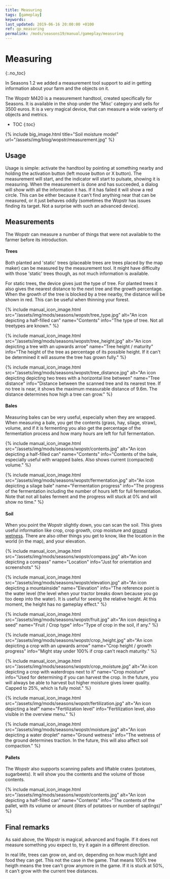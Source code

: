 ```yaml
---
title: Measuring
tags: [gameplay]
keywords:
last_updated: 2019-06-16 20:00:00 +0100
ref: gp_measuring
permalink: /mods/seasons19/manual/gameplay/measuring
---
```


# Measuring
{:.no_toc}

In Seasons 1.2 we added a measurement tool support to aid in getting information about your farm and the objects on it.

The Wopstr M420 is a measurement handtool, created specifically for Seasons. It is available in the shop under the 'Misc' category and sells for 3500 euros. It is a very magical device, that can measure a wide varierty of objects and metrics.

* TOC
{:toc}

{% include big_image.html title="Soil moisture model" url="/assets/img/blog/wopstr/measurement.jpg" %}

## Usage

Usage is simple: activate the handtool by pointing at something nearby and holding the activation button (left mouse button or X button). The measurement will start, and the indicator will start to pulsate, showing it is measuring. When the measurement is done and has succeeded, a dialog will show with all the information it has. If it has failed it will show a red circle. This can be either because it can't find anything near that can be measured, or it just behaves oddly (sometimes the Wopstr has issues finding its target. Not a surprise with such an advanced device).


## Measurements

The Wopstr can measure a number of things that were not available to the farmer before its introduction.

#### Trees

Both planted and 'static' trees (placeable trees are trees placed by the map maker) can be measured by the measurement tool. It might have difficulty with those 'static' trees though, as not much information is available.

For static trees, the device gives just the type of tree. For planted trees it also gives the nearest distance to the next tree and the growth percentage. When the growth of the tree is blocked by a tree nearby, the distance will be shown in red. This can be useful when thinning your forest.

{% include manual_icon_image.html src="/assets/img/mods/seasons/wopstr/tree_type.jpg" alt="An icon depicting a half-filled can" name="Contents" info="The type of tree. Not all treetypes are known." %}

{% include manual_icon_image.html src="/assets/img/mods/seasons/wopstr/tree_height.jpg" alt="An icon depicting a tree with an upwards arroe" name="Tree height / maturity" info="The height of the tree as percentage of its possible height. If it can't be determined it will assume the tree has grown fully." %}

{% include manual_icon_image.html src="/assets/img/mods/seasons/wopstr/tree_distance.jpg" alt="An icon depicting depicting two trees with a horizontal line between" name="Tree distance" info="Distance between the scanned tree and its nearest tree. If no tree is near, it shows the maximum measurable distance of 9.6m. The distance determines how high a tree can grow." %}

#### Bales

Measuring bales can be very useful, especially when they are wrapped. When measuring a bale, you get the contents (grass, hay, silage, straw), volume, and if it is fermenting you also get the percentage of the fermentation process and how many hours are left for full fermentation.

{% include manual_icon_image.html src="/assets/img/mods/seasons/wopstr/contents.jpg" alt="An icon depicting a half-filled can" name="Contents" info="Contents of the bale, especially useful with wrapped bales. Also shows current (compacted) volume." %}

{% include manual_icon_image.html src="/assets/img/mods/seasons/wopstr/fermentation.jpg" alt="An icon depicting a silage bale" name="Fermentation progress" info="The progress of the fermentation including the number of hours left for full fermentation. Note that not all bales ferment and the progress will stuck at 0% and will show no time." %}

#### Soil

When you point the Wopstr slightly down, you can scan the soil. This gives useful information like crop, crop growth, crop moisture and [ground wetness](/blog/2017/11/09/ground-wetness). There are also other things you get to know, like the location in the world (in the map), and your elevation.

{% include manual_icon_image.html src="/assets/img/mods/seasons/wopstr/compass.jpg" alt="An icon depicting a compass" name="Location" info="Just for orientation and screenshots" %}

{% include manual_icon_image.html src="/assets/img/mods/seasons/wopstr/elevation.jpg" alt="An icon depicting a mountainside" name="Elevation" info="The reference point is the water level (the level when your tractor breaks down because you go too deep into the water). It is useful for seeing the relative height. At this moment, the height has no gameplay effect." %}

{% include manual_icon_image.html src="/assets/img/mods/seasons/wopstr/fruit.jpg" alt="An icon depicting a seed" name="Fruit / Crop type" info="Type of crop in the soil, if any." %}

{% include manual_icon_image.html src="/assets/img/mods/seasons/wopstr/crop_height.jpg" alt="An icon depicting a crop with an upwards arrow" name="Crop height / growth progress" info="Might stay under 100% if crop can't reach maturity." %}

{% include manual_icon_image.html src="/assets/img/mods/seasons/wopstr/crop_moisture.jpg" alt="An icon depicting a crop with waterdrops next to it" name="Crop moisture" info="Used for determining if you can harvest the crop. In the future, you will always be able to harvest but higher moisture gives lower quality. Capped to 25%, which is fully moist." %}

{% include manual_icon_image.html src="/assets/img/mods/seasons/wopstr/fertilization.jpg" alt="An icon depicting a leaf" name="Fertilization level" info="Fertilization level, also visible in the overview menu." %}

{% include manual_icon_image.html src="/assets/img/mods/seasons/wopstr/moisture.jpg" alt="An icon depicting a water droplet" name="Ground wetness" info="The wetness of the ground determines traction. In the future, this will also affect soil compaction." %}

#### Pallets

The Wopstr also supports scanning pallets and liftable crates (potatoes, sugarbeets). It will show you the contents and the volume of those contents.

{% include manual_icon_image.html src="/assets/img/mods/seasons/wopstr/contents.jpg" alt="An icon depicting a half-filled can" name="Contents" info="The contents of the pallet, with its volume or amount (liters of potatoes or number of saplings)" %}

## Final remarks

As said above, the Wopstr is magical, advanced and fragile. If it does not measure something you expect to, try it again in a different direction.

In real life, trees can grow on, and on, depending on how much light and food they can get. This not the case in the game. That means 100% tree heigth means the tree can't grow anymore in the game. If it is stuck at 50%, it can't grow with the current tree distances.

